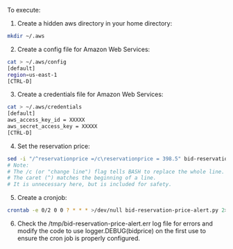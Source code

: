 To execute:

1. Create a hidden aws directory in your home directory:

```bash
mkdir ~/.aws
```

2. Create a config file for Amazon Web Services:

```bash
cat > ~/.aws/config
[default]
region=us-east-1
[CTRL-D]
```

3. Create a credentials file for Amazon Web Services:

```bash
cat > ~/.aws/credentials
[default]
aws_access_key_id = XXXXX
aws_secret_access_key = XXXXX
[CTRL-D]
```

4. Set the reservation price:

```bash
sed -i "/^reservationprice =/c\reservationprice = 398.5" bid-reservation-price-alert.py
# Note:
# The /c (or "change line") flag tells BASH to replace the whole line.
# The caret (^) matches the beginning of a line.
# It is unnecessary here, but is included for safety.
```

5. Create a cronjob:

```bash
crontab -e 0/2 0 0 ? * * * >/dev/null bid-reservation-price-alert.py 2>&1
```

6. Check the /tmp/bid-reservation-price-alert.err log file for errors and modify the code to use logger.DEBUG(bidprice) on the first use to ensure the cron job is properly configured.
